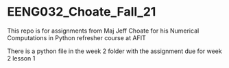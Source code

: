 # EENG032_Choate_Fall_21
This repo is for assignments from Maj Jeff Choate for his Numerical Computations in Python refresher course at AFIT

There is a python file in the week 2 folder with the assignment due for week 2 lesson 1
